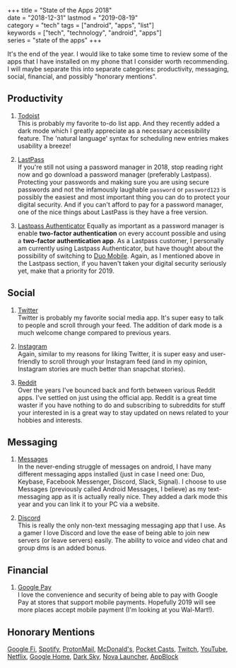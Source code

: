 +++
title = "State of the Apps 2018"  
date = "2018-12-31" 
lastmod = "2019-08-19"  
category = "tech"
tags = ["android", "apps", "list"]  
keywords = ["tech", "technology", "android", "apps"]  
series = "state of the apps"
+++

It's the end of the year. I would like to take some time to review some of the apps that I have installed on my phone that I consider worth recommending. I will maybe separate this into separate categories: productivity, messaging, social, financial, and possibly "honorary mentions".

## Productivity  

1. [Todoist](https://todoist.com/r/joshua_mvcbsg)  
This is probably my favorite to-do list app. And they recently added a dark mode which I greatly appreciate as a necessary accessibility feature. The 'natural language' syntax for scheduling new entries makes usability a breeze!  

2. [LastPass](https://lastpass.com/f?1566896)  
If you're still not using a password manager in 2018, stop reading right now and go download a password manager (preferably Lastpass). Protecting your passwords and making sure you are using secure passwords and not the infamously laughable `password` or `password123` is possibly the easiest and most important thing you can do to protect your digital security. And if you can't afford to pay for a password manager, one of the nice things about LastPass is they have a free version.  

3. [Lastpass Authenticator](https://play.google.com/store/apps/details?id=com.lastpass.authenticator)
Equally as important as a password manager is enable **two-factor authentication** on every account possible and using a **two-factor authentication app**. As a Lastpass customer, I personally am currently using Lastpass Authenticator, but have thought about the possibility of switching to [Duo Mobile](https://play.google.com/store/apps/details?id=com.duosecurity.duomobile). Again, as I mentioned above in the Lastpass section, if you haven't taken your digital security seriously yet, make that a priority for 2019.  

## Social  

1. [Twitter](https://play.google.com/store/apps/details?id=com.twitter.android)  
Twitter is probably my favorite social media app. It's super easy to talk to people and scroll through your feed. The addition of dark mode is a much welcome change compared to previous years.  

2. [Instagram](https://play.google.com/store/apps/details?id=com.instagram.android)  
Again, similar to my reasons for liking Twitter, it is super easy and user-friendly to scroll through your Instagram feed (and in my opinion, Instagram stories are much better than snapchat stories).  

3. [Reddit](https://play.google.com/store/apps/details?id=com.reddit.frontpage)  
Over the years I've bounced back and forth between various Reddit apps. I've settled on just using the official app. Reddit is a great time waster if you have nothing to do and subscribing to subreddits for stuff your interested in is a great way to stay updated on news related to your hobbies and interests.  

## Messaging  

1. [Messages](https://play.google.com/store/apps/details?id=com.google.android.apps.messaging)  
In the never-ending struggle of messages on android, I have many different messaging apps installed (just in case I need one: Duo, Keybase, Facebook Messenger, Discord, Slack, Signal). I choose to use Messages (previously called Android Messages, I believe) as my text-messaging app as it is actually really nice. They added a dark mode this year and you can link it to your PC via a website.  

2. [Discord](https://play.google.com/store/apps/details?id=com.discord)  
This is really the only non-text messaging messaging app that I use. As a gamer I love Discord and love the ease of being able to join new servers (or leave servers) easily. The ability to voice and video chat and group dms is an added bonus.  

## Financial  
1. [Google Pay](https://play.google.com/store/apps/details?id=com.google.android.apps.walletnfcrel)  
I love the convenience and security of being able to pay with Google Pay at stores that support mobile payments. Hopefully 2019 will see more places accept mobile payment (I'm looking at you Wal-Mart!).  

## Honorary Mentions  

[Google Fi](https://g.co/fi/r/74K431), [Spotify](https://play.google.com/store/apps/details?id=com.spotify.music), [ProtonMail](https://play.google.com/store/apps/details?id=ch.protonmail.android), [McDonald's](https://play.google.com/store/apps/details?id=com.mcdonalds.app), [Pocket Casts](https://play.google.com/store/apps/details?id=au.com.shiftyjelly.pocketcasts), [Twitch](https://play.google.com/store/apps/details?id=tv.twitch.android.app), [YouTube](https://play.google.com/store/apps/details?id=com.google.android.youtube), [Netflix](https://play.google.com/store/apps/details?id=com.netflix.mediaclient), [Google Home](https://play.google.com/store/apps/details?id=com.google.android.apps.chromecast.app), [Dark Sky](https://play.google.com/store/apps/details?id=net.darksky.darksky), [Nova Launcher](https://play.google.com/store/apps/details?id=com.teslacoilsw.launcher.prime), [AppBlock](https://play.google.com/store/apps/details?id=cz.mobilesoft.appblock)
